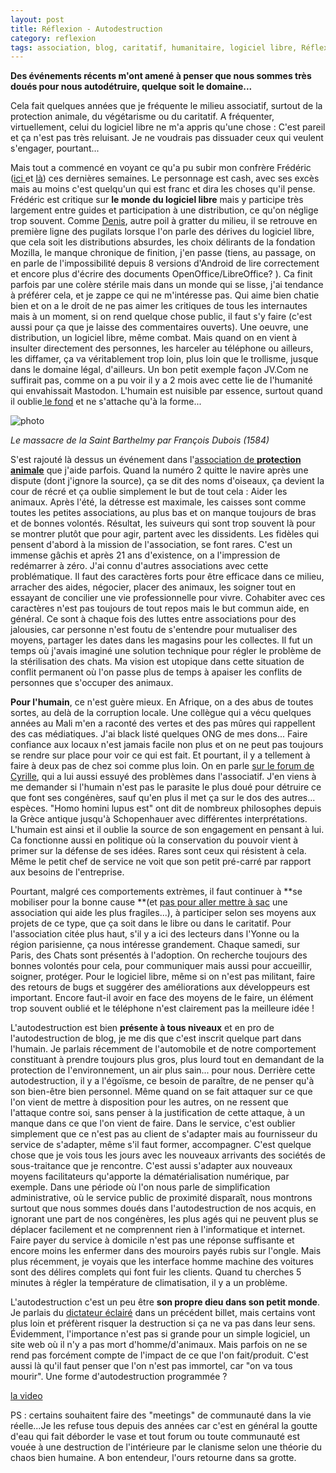 ```yaml
---
layout: post
title: Réflexion - Autodestruction
category: reflexion
tags: association, blog, caritatif, humanitaire, logiciel libre, Réflexion, société
---
```

**Des événements récents m'ont amené à penser que nous sommes très doués pour nous autodétruire, quelque soit le domaine...**

Cela fait quelques années que je fréquente le milieu associatif, surtout de la protection animale, du végétarisme ou du caritatif. A fréquenter, virtuellement, celui du logiciel libre ne m'a appris qu'une chose : C'est pareil et ça n'est pas très reluisant. Je ne voudrais pas dissuader ceux qui veulent s'engager, pourtant...

Mais tout a commencé en voyant ce qu'a pu subir mon confrère Frédéric (<a href="http://frederic.bezies.free.fr/blog/?p=17972">ici </a>et <a href="http://frederic.bezies.free.fr/blog/?p=17964">là</a>) ces dernières semaines. Le personnage est cash, avec ses excès mais au moins c'est quelqu'un qui est franc et dira les choses qu'il pense. Frédéric est critique sur **le monde du logiciel libre** mais y participe très largement entre guides et participation à une distribution, ce qu'on néglige trop souvent. Comme <a href="https://www.dsfc.net">Denis</a>, autre poil à gratter du milieu, il se retrouve en première ligne des pugilats lorsque l'on parle des dérives du logiciel libre, que cela soit les distributions absurdes, les choix délirants de la fondation Mozilla, le manque chronique de finition, j'en passe (tiens, au passage, on en parle de l'impossibilité depuis 8 versions d'Android de lire correctement et encore plus d'écrire des documents OpenOffice/LibreOffice? ). Ca finit parfois par une colère stérile mais dans un monde qui se lisse, j'ai tendance à préférer cela, et je zappe ce qui ne m'intéresse pas. Qui aime bien chatie bien et on a le droit de ne pas aimer les critiques de tous les internautes mais à un moment, si on rend quelque chose public, il faut s'y faire (c'est aussi pour ça que je laisse des commentaires ouverts). Une oeuvre, une distribution, un logiciel libre, même combat. Mais quand on en vient à insulter directement des personnes, les harceler au téléphone ou ailleurs, les diffamer, ça va véritablement trop loin, plus loin que le trollisme, jusque dans le domaine légal, d'ailleurs. Un bon petit exemple façon JV.Com ne suffirait pas, comme on a pu voir il y a 2 mois avec cette lie de l'humanité qui envahissait Mastodon. L'humain est nuisible par essence, surtout quand il oublie<a href="https://www.blog-libre.org/2018/10/06/exigences-possibilites-peine/"> le fond</a> et ne s'attache qu'à la forme...

![photo](https://upload.wikimedia.org/wikipedia/commons/thumb/4/40/La_masacre_de_San_Bartolom%C3%A9%2C_por_Fran%C3%A7ois_Dubois.jpg/1200px-La_masacre_de_San_Bartolom%C3%A9%2C_por_Fran%C3%A7ois_Dubois.jpg)

*Le massacre de la Saint Barthelmy par François Dubois (1584)*

S'est rajouté là dessus un événement dans l'<a href="https://www.respectons.org">association de **protection animale**</a> que j'aide parfois. Quand la numéro 2 quitte le navire après une dispute (dont j'ignore la source), ça se dit des noms d'oiseaux, ça devient la cour de récré et ça oublie simplement le but de tout cela : Aider les animaux. Après l'été, la détresse est maximale, les caisses sont comme toutes les petites associations, au plus bas et on manque toujours de bras et de bonnes volontés. Résultat, les suiveurs qui sont trop souvent là pour se montrer plutôt que pour agir, partent avec les dissidents. Les fidèles qui pensent d'abord à la mission de l'association, se font rares. C'est un immense gâchis et après 21 ans d'existence, on a l'impression de redémarrer à zéro. J'ai connu d'autres associations avec cette problématique. Il faut des caractères forts pour être efficace dans ce milieu, arracher des aides, négocier, placer des animaux, les soigner tout en essayant de concilier une vie professionnelle pour vivre. Cohabiter avec ces caractères n'est pas toujours de tout repos mais le but commun aide, en général. Ce sont à chaque fois des luttes entre associations pour des jalousies, car personne n'est foutu de s'entendre pour mutualiser des moyens, partager les dates dans les magasins pour les collectes. Il fut un temps où j'avais imaginé une solution technique pour régler le problème de la stérilisation des chats. Ma vision est utopique dans cette situation de conflit permanent où l'on passe plus de temps à apaiser les conflits de personnes que s'occuper des animaux.

**Pour l'humain**, ce n'est guère mieux. En Afrique, on a des abus de toutes sortes, au delà de la corruption locale. Une collègue qui a vécu quelques années au Mali m'en a raconté des vertes et des pas mûres qui rappellent des cas médiatiques. J'ai black listé quelques ONG de mes dons... Faire confiance aux locaux n'est jamais facile non plus et on ne peut pas toujours se rendre sur place pour voir ce qui est fait. Et pourtant, il y a tellement à faire à deux pas de chez soi comme plus loin. On en parle <a href="https://cyrille-borne.com/forum/discussion/461/cest-moche#latest">sur le forum de Cyrille</a>, qui a lui aussi essuyé des problèmes dans l'associatif. J'en viens à me demander si l'humain n'est pas le parasite le plus doué pour détruire ce que font ses congénères, sauf qu'en plus il met ça sur le dos des autres... espèces. "Homo homini lupus est" ont dit de nombreux philosophes depuis la Grèce antique jusqu'à Schopenhauer avec différentes interprétations. L'humain est ainsi et il oublie la source de son engagement en pensant à lui. Ca fonctionne aussi en politique où la conservation du pouvoir vient à primer sur la défense de ses idées. Rares sont ceux qui résistent à cela. Même le petit chef de service ne voit que son petit pré-carré par rapport aux besoins de l'entreprise.

Pourtant, malgré ces comportements extrèmes, il faut continuer à **se mobiliser pour la bonne cause **(et <a href="https://www.lci.fr/justice/marseille-le-siege-de-sos-mediterranee-aquarius-envahi-par-des-militants-generation-identitaire-extreme-droite-mis-en-examen-2100556.html">pas pour aller mettre à sac</a> une association qui aide les plus fragiles...), à participer selon ses moyens aux projets de ce type, que ça soit dans le libre ou dans le caritatif. Pour l'association citée plus haut, s'il y a ici des lecteurs dans l'Yonne ou la région parisienne, ça nous intéresse grandement. Chaque samedi, sur Paris, des Chats sont présentés à l'adoption. On recherche toujours des bonnes volontés pour cela, pour communiquer mais aussi pour accueillir, soigner, protéger. Pour le logiciel libre, même si on n'est pas militant, faire des retours de bugs et suggérer des améliorations aux développeurs est important. Encore faut-il avoir en face des moyens de le faire, un élément trop souvent oublié et le téléphone n'est clairement pas la meilleure idée !

L'autodestruction est bien **présente à tous niveaux** et en pro de l'autodestruction de blog, je me dis que c'est inscrit quelque part dans l'humain. Je parlais récemment de l'automobile et de notre comportement constituant à prendre toujours plus gros, plus lourd tout en demandant de la protection de l'environnement, un air plus sain... pour nous. Derrière cette autodestruction, il y a l'égoïsme, ce besoin de paraître, de ne penser qu'à son bien-être bien personnel. Même quand on se fait attaquer sur ce que l'on vient de mettre à disposition pour les autres, on ne ressent que l'attaque contre soi, sans penser à la justification de cette attaque, à un manque dans ce que l'on vient de faire. Dans le service, c'est oublier simplement que ce n'est pas au client de s'adapter mais au fournisseur du service de s'adapter, même s'il faut former, accompagner. C'est quelque chose que je vois tous les jours avec les nouveaux arrivants des sociétés de sous-traitance que je rencontre. C'est aussi s'adapter aux nouveaux moyens facilitateurs qu'apporte la dématérialisation numérique, par exemple. Dans une période où l'on nous parle de simplification administrative, où le service public de proximité disparaît, nous montrons surtout que nous sommes doués dans l'autodestruction de nos acquis, en ignorant une part de nos congénères, les plus agés qui ne peuvent plus se déplacer facilement et ne comprennent rien à l'informatique et internet. Faire payer du service à domicile n'est pas une réponse suffisante et encore moins les enfermer dans des mouroirs payés rubis sur l'ongle. Mais plus récemment, je voyais que les interface homme machine des voitures sont des délires complets qui font fuir les clients. Quand tu cherches 5 minutes à régler la température de climatisation, il y a un problème.

L'autodestruction c'est un peu être **son propre dieu dans son petit monde**. Je parlais du <a href="https://cheziceman.wordpress.com/2018/09/29/blog-liberez-delivrez-ou-pas/">dictateur éclairé</a> dans un précédent billet, mais certains vont plus loin et préfèrent risquer la destruction si ça ne va pas dans leur sens. Évidemment, l'importance n'est pas si grande pour un simple logiciel, un site web où il n'y a pas mort d'homme/d'animaux. Mais parfois on ne se rend pas forcément compte de l'impact de ce que l'on fait/produit. C'est aussi là qu'il faut penser que l'on n'est pas immortel, car "on va tous mourir". Une forme d'autodestruction programmée ?

[la video](https://www.youtube.com/watch?v=jsJVmiqf8VA)





PS : certains souhaitent faire des "meetings" de communauté dans la vie réelle...Je les refuse tous depuis des années car c'est en général la goutte d'eau qui fait déborder le vase et tout forum ou toute communauté est vouée à une destruction de l'intérieure par le clanisme selon une théorie du chaos bien humaine. A bon entendeur, l'ours retourne dans sa grotte.



